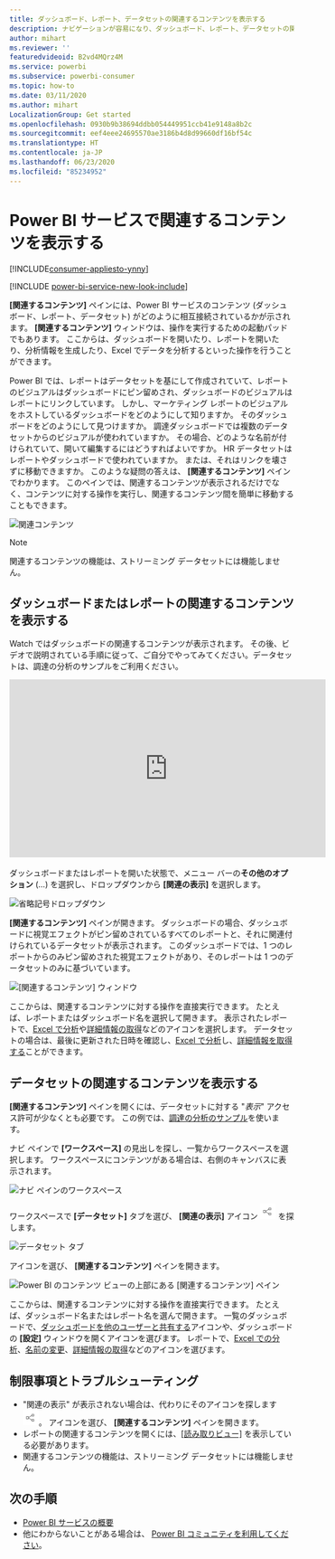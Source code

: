 ```yaml
---
title: ダッシュボード、レポート、データセットの関連するコンテンツを表示する
description: ナビゲーションが容易になり、ダッシュボード、レポート、データセットの関連するコンテンツを表示できます
author: mihart
ms.reviewer: ''
featuredvideoid: B2vd4MQrz4M
ms.service: powerbi
ms.subservice: powerbi-consumer
ms.topic: how-to
ms.date: 03/11/2020
ms.author: mihart
LocalizationGroup: Get started
ms.openlocfilehash: 0930b9b38694ddbb054449951ccb41e9148a8b2c
ms.sourcegitcommit: eef4eee24695570ae3186b4d8d99660df16bf54c
ms.translationtype: HT
ms.contentlocale: ja-JP
ms.lasthandoff: 06/23/2020
ms.locfileid: "85234952"
---
```

# <a name="view-related-content-in-the-power-bi-service"></a>Power BI サービスで関連するコンテンツを表示する

[!INCLUDE[consumer-appliesto-ynny](../includes/consumer-appliesto-ynny.md)]

[!INCLUDE [power-bi-service-new-look-include](../includes/power-bi-service-new-look-include.md)]

**[関連するコンテンツ]** ペインには、Power BI サービスのコンテンツ (ダッシュボード、レポート、データセット) がどのように相互接続されているかが示されます。 **[関連するコンテンツ]** ウィンドウは、操作を実行するための起動パッドでもあります。 ここからは、ダッシュボードを開いたり、レポートを開いたり、分析情報を生成したり、Excel でデータを分析するといった操作を行うことができます。  

Power BI では、レポートはデータセットを基にして作成されていて、レポートのビジュアルはダッシュボードにピン留めされ、ダッシュボードのビジュアルはレポートにリンクしています。 しかし、マーケティング レポートのビジュアルをホストしているダッシュボードをどのようにして知りますか。 そのダッシュボードをどのようにして見つけますか。 調達ダッシュボードでは複数のデータセットからのビジュアルが使われていますか。 その場合、どのような名前が付けられていて、開いて編集するにはどうすればよいですか。 HR データセットはレポートやダッシュボードで使われていますか。 または、それはリンクを壊さずに移動できますか。 このような疑問の答えは、 **[関連するコンテンツ]** ペインでわかります。  このペインでは、関連するコンテンツが表示されるだけでなく、コンテンツに対する操作を実行し、関連するコンテンツ間を簡単に移動することもできます。

![関連コンテンツ](./media/end-user-related/power-bi-list.png)

> [!NOTE]
> 関連するコンテンツの機能は、ストリーミング データセットには機能しません。
> 
> 

## <a name="view-related-content-for-a-dashboard-or-report"></a>ダッシュボードまたはレポートの関連するコンテンツを表示する
Watch ではダッシュボードの関連するコンテンツが表示されます。 その後、ビデオで説明されている手順に従って、ご自分でやってみてください。データセットは、調達の分析のサンプルをご利用ください。

<iframe width="560" height="315" src="https://www.youtube.com/embed/B2vd4MQrz4M#t=3m05s" frameborder="0" allowfullscreen></iframe>

ダッシュボードまたはレポートを開いた状態で、メニュー バーの**その他のオプション** (...) を選択し、ドロップダウンから **[関連の表示]** を選択します。

![省略記号ドロップダウン](./media/end-user-related/power-bi-dropdown.png)

**[関連するコンテンツ]** ペインが開きます。 ダッシュボードの場合、ダッシュボードに視覚エフェクトがピン留めされているすべてのレポートと、それに関連付けられているデータセットが表示されます。 このダッシュボードでは、1 つのレポートからのみピン留めされた視覚エフェクトがあり、そのレポートは 1 つのデータセットのみに基づいています。 

![[関連するコンテンツ] ウィンドウ](./media/end-user-related/power-bi-view-related-dashboard.png)

ここからは、関連するコンテンツに対する操作を直接実行できます。  たとえば、レポートまたはダッシュボード名を選択して開きます。  表示されたレポートで、[Excel で分析](../collaborate-share/service-analyze-in-excel.md)や[詳細情報の取得](end-user-insights.md)などのアイコンを選択します。 データセットの場合は、最後に更新された日時を確認し、[Excel で分析](../collaborate-share/service-analyze-in-excel.md)し、[詳細情報を取得する](end-user-insights.md)ことができます。  



## <a name="view-related-content-for-a-dataset"></a>データセットの関連するコンテンツを表示する
**[関連するコンテンツ]** ペインを開くには、データセットに対する "*表示*" アクセス許可が少なくとも必要です。 この例では、[調達の分析のサンプル](../create-reports/sample-procurement.md)を使います。

ナビ ペインで **[ワークスペース]** の見出しを探し、一覧からワークスペースを選択します。 ワークスペースにコンテンツがある場合は、右側のキャンバスに表示されます。 

![ナビ ペインのワークスペース](./media/end-user-related/power-bi-workspace.png)


ワークスペースで **[データセット]** タブを選び、 **[関連の表示]** アイコン ![[関連の表示] アイコン](./media/end-user-related/power-bi-view-related-icon-new.png) を探します。

![データセット タブ](./media/end-user-related/power-bi-related-dataset.png)

アイコンを選び、 **[関連するコンテンツ]** ペインを開きます。

![Power BI のコンテンツ ビューの上部にある [関連するコンテンツ] ペイン](media/end-user-related/power-bi-dataset.png)

ここからは、関連するコンテンツに対する操作を直接実行できます。 たとえば、ダッシュボード名またはレポート名を選んで開きます。  一覧のダッシュボードで、[ダッシュボードを他のユーザーと共有する](../collaborate-share/service-share-dashboards.md)アイコンや、ダッシュボードの **[設定]** ウィンドウを開くアイコンを選びます。 レポートで、[Excel での分析](../collaborate-share/service-analyze-in-excel.md)、[名前の変更](../create-reports/service-rename.md)、[詳細情報の取得](end-user-insights.md)などのアイコンを選びます。  

## <a name="limitations-and-troubleshooting"></a>制限事項とトラブルシューティング
* "関連の表示" が表示されない場合は、代わりにそのアイコンを探します ![[関連の表示] アイコン](./media/end-user-related/power-bi-view-related-icon-new.png)。 アイコンを選び、 **[関連するコンテンツ]** ペインを開きます。
* レポートの関連するコンテンツを開くには、[[読み取りビュー]](end-user-reading-view.md) を表示している必要があります。
* 関連するコンテンツの機能は、ストリーミング データセットには機能しません。

## <a name="next-steps"></a>次の手順
* [Power BI サービスの概要](../fundamentals/service-get-started.md)
* 他にわからないことがある場合は、 [Power BI コミュニティを利用してください](https://community.powerbi.com/)。
